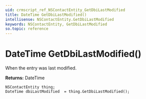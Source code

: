 ```yaml
---
uid: crmscript_ref_NSContactEntity_GetDbiLastModified
title: DateTime GetDbiLastModified()
intellisense: NSContactEntity.GetDbiLastModified
keywords: NSContactEntity, GetDbiLastModified
so.topic: reference
---
```


# DateTime GetDbiLastModified()

When the entry was last modified.

**Returns:** DateTime

```crmscript
NSContactEntity thing;
DateTime dbiLastModified  = thing.GetDbiLastModified();
```

